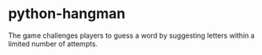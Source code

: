 # python-hangman
 The game challenges players to guess a word by suggesting letters within a limited number of attempts.
